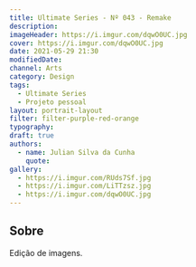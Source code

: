 ```yaml
---
title: Ultimate Series - Nº 043 - Remake
description:
imageHeader: https://i.imgur.com/dqwO0UC.jpg
cover: https://i.imgur.com/dqwO0UC.jpg
date: 2021-05-29 21:30
modifiedDate:
channel: Arts
category: Design
tags:
  - Ultimate Series
  - Projeto pessoal
layout: portrait-layout
filter: filter-purple-red-orange
typography:
draft: true
authors:
  - name: Julian Silva da Cunha
    quote:
gallery:
  - https://i.imgur.com/RUds7Sf.jpg
  - https://i.imgur.com/LiTTzsz.jpg
  - https://i.imgur.com/dqwO0UC.jpg
---
```


## Sobre

Edição de imagens.
